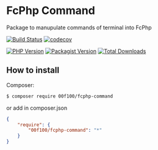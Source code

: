# FcPhp Command

Package to manupulate commands of terminal into FcPhp

[![Build Status](https://travis-ci.org/00F100/fcphp-command.svg?branch=master)](https://travis-ci.org/00F100/fcphp-command) [![codecov](https://codecov.io/gh/00F100/fcphp-command/branch/master/graph/badge.svg)](https://codecov.io/gh/00F100/fcphp-command)

[![PHP Version](https://img.shields.io/packagist/php-v/00f100/fcphp-command.svg)](https://packagist.org/packages/00F100/fcphp-command) [![Packagist Version](https://img.shields.io/packagist/v/00f100/fcphp-command.svg)](https://packagist.org/packages/00F100/fcphp-command) [![Total Downloads](https://poser.pugx.org/00F100/fcphp-command/downloads)](https://packagist.org/packages/00F100/fcphp-command)

## How to install

Composer:
```sh
$ composer require 00f100/fcphp-command
```

or add in composer.json
```json
{
    "require": {
        "00f100/fcphp-command": "*"
    }
}
```